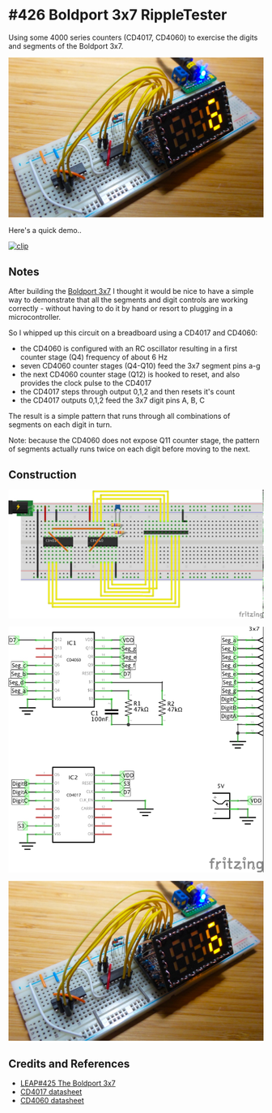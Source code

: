 # #426 Boldport 3x7 RippleTester

Using some 4000 series counters (CD4017, CD4060) to exercise the digits and segments of the Boldport 3x7.

![Build](./assets/RippleTester_build.jpg?raw=true)

Here's a quick demo..

[![clip](https://img.youtube.com/vi/wn-WYp7O15c/0.jpg)](https://www.youtube.com/watch?v=wn-WYp7O15c)

## Notes

After building the [Boldport 3x7](../) I thought it would be nice to have a simple way
to demonstrate that all the segments and digit controls are working correctly -
without having to do it by hand or resort to plugging in a microcontroller.

So I whipped up this circuit on a breadboard using a CD4017 and CD4060:

* the CD4060 is configured with an RC oscillator resulting in a first counter stage (Q4) frequency of about 6 Hz
* seven CD4060 counter stages (Q4-Q10) feed the 3x7 segment pins a-g
* the next CD4060 counter stage (Q12) is hooked to reset, and also provides the clock pulse to the CD4017
* the CD4017 steps through output 0,1,2 and then resets it's count
* the CD4017 outputs 0,1,2 feed the 3x7 digit pins A, B, C

The result is a simple pattern that runs through all combinations of segments on each digit in turn.


Note: because the CD4060 does not expose Q11 counter stage, the pattern of segments actually runs twice on each digit before moving to the next.


## Construction

![Breadboard](./assets/RippleTester_bb.jpg?raw=true)

![Schematic](./assets/RippleTester_schematic.jpg?raw=true)

![Build](./assets/RippleTester_build.jpg?raw=true)

## Credits and References

* [LEAP#425 The Boldport 3x7](../)
* [CD4017 datasheet](https://www.futurlec.com/4000Series/CD4017SMD.shtml)
* [CD4060 datasheet](https://www.futurlec.com/4000Series/CD4060.shtml)
